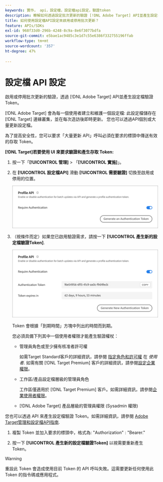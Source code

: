 ```yaml
---
keywords: 實作， api，設定檔，設定檔api設定，驗證token
description: 瞭解如何透過設定批次更新的驗證 [!DNL Adobe Target] API並產生設定檔驗證Token。
title: 如何使用設定檔API設定來啟用或停用批次更新？
feature: APIs/SDKs
exl-id: 968f33d0-296b-4248-8c9a-8e6f3077bdfa
source-git-commit: e5bae1ac9485c3e1d7c55e6386f332755196ffab
workflow-type: tm+mt
source-wordcount: '357'
ht-degree: 47%

---
```


# 設定檔 API 設定

啟用或停用批次更新的驗證，透過 [!DNL Adobe Target] API並產生設定檔驗證Token。

[!DNL Adobe Target] 會為每一個使用者建立和維護一個設定檔: 此設定檔儲存在 [!DNL Target] 邊緣叢集，並在每次造訪後即時更新。 您也可以透過API個別或大量更新設定檔。

為了提高安全性，您可以要求「大量更新 API」呼叫必須在要求的標頭中傳送有效的存取 Token。

**[!DNL Target]若要使用 UI 來要求驗證和產生存取 Token:**

1. 按一下「**[!UICONTROL 管理]** > 「**[!UICONTROL 實施]**」。
1. 在 **[!UICONTROL 設定檔API]** 滑動 **[!UICONTROL 需要驗證]** 切換至啟用或停用的位置。

   ![替代影像](assets/profile_api_settings.png)

1. （視條件而定）如果您已啟用驗證需求，請按一下 **[!UICONTROL 產生新的設定檔驗證Token]**.

   ![替代影像](assets/profile_api_settings_2.png)

   Token 會根據「到期時間」方塊中列出的時間而到期。

   您必須具備下列其中一個使用者權限才能產生驗證權杖：

   * 管理員角色或至少擁有核准者許可權

     如需Target Standard客戶的詳細資訊，請參閱 [指定角色和許可權](https://experienceleague.adobe.com/docs/target/using/administer/manage-users/users/user-management.html#roles-permissions) 在 *使用者*. 如需有關 [!DNL Target Premium] 客戶的詳細資訊，請參閱[設定企業權限](https://experienceleague.adobe.com/docs/target/using/administer/manage-users/enterprise/properties-overview.html)。

   * 工作區/產品設定檔層級的管理員角色

     工作區僅適用於 [!DNL Target Premium] 客戶。如需詳細資訊，請參閱[企業使用者權限](https://experienceleague.adobe.com/docs/target/using/administer/manage-users/enterprise/properties-overview.html)。

   * [!DNL Adobe Target] 產品層級的管理員權限 (Sysadmin 權限)

您也可以透過 API 來產生設定檔驗證 Token。如需詳細資訊，請參閱 [Adobe Target管理和設定檔API指南](../../administer/admin-api/admin-api-overview-new.md).

1. 複製 Token 並加入要求的標頭中，格式為: &quot;Authorization&quot; : &quot;Bearer.&quot;

1. 按一下 **[!UICONTROL 產生新的設定檔驗證Token]** 以視需要重新產生Token。

>[!WARNING]
>
>重設此 Token 會造成使用目前 Token 的 API 呼叫失敗。這需要更新任何使用此 Token 的指令碼或應用程式。
